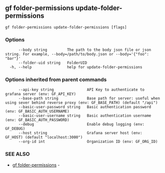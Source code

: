 ## gf folder-permissions update-folder-permissions



```
gf folder-permissions update-folder-permissions [flags]
```

### Options

```
      --body string         The path to the body json file or json string. For example, --body=/path/to/body.json or --body='{"foo": "bar"}'
      --folder-uid string   FolderUID
  -h, --help                help for update-folder-permissions
```

### Options inherited from parent commands

```
      --api-key string               API Key to authenticate to grafana server (env: GF_API_KEY)
      --base-path string             Base path for server: useful when using sever behind reverse proxy (env: GF_BASE_PATH) (default "/api")
      --basic-user-password string   Basic authentication password (env: GF_BASIC_AUTH_USERNAME)
      --basic-user-username string   Basic authentication username (env: GF_BASIC_AUTH_PASSWORD)
      --debug                        Enable debug logging (env: GF_DEBUG)
      --host string                  Grafana server host (env: GF_HOST) (default "localhost:3000")
      --org-id int                   Organization ID (env: GF_ORG_ID)
```

### SEE ALSO

* [gf folder-permissions](gf_folder-permissions.md)	 - 

